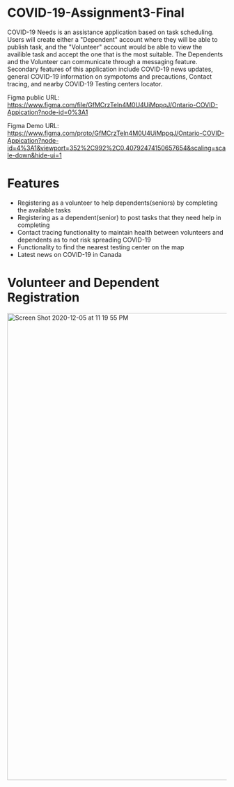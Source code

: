 # COVID-19-Assignment3-Final
COVID-19 Needs is an assistance application based on task scheduling. Users will create either a "Dependent" account where they will be able to publish task, and the "Volunteer" account would be able to view the availible task and accept the one that is the most suitable. The Dependents and the Volunteer can communicate through a messaging feature. Secondary features of this application include COVID-19 news updates, general COVID-19 information on sympotoms and precautions, Contact tracing, and nearby COVID-19 Testing centers locator.

Figma public URL: https://www.figma.com/file/GfMCrzTeln4M0U4UiMppqJ/Ontario-COVID-Appication?node-id=0%3A1

Figma Demo URL: https://www.figma.com/proto/GfMCrzTeln4M0U4UiMppqJ/Ontario-COVID-Appication?node-id=4%3A1&viewport=352%2C992%2C0.40792474150657654&scaling=scale-down&hide-ui=1

# Features
-	Registering as a volunteer to help dependents(seniors) by completing the available tasks
-	Registering as a dependent(senior) to post tasks that they need help in completing
-	Contact tracing functionality to maintain health between volunteers and dependents as to not risk spreading COVID-19
-	Functionality to find the nearest testing center on the map
-	Latest news on COVID-19 in Canada

# Volunteer and Dependent Registration 
<img width="1073" alt="Screen Shot 2020-12-05 at 11 19 55 PM" src="https://user-images.githubusercontent.com/38083700/101271470-feff7d00-3750-11eb-92c6-7f805c114399.png">

